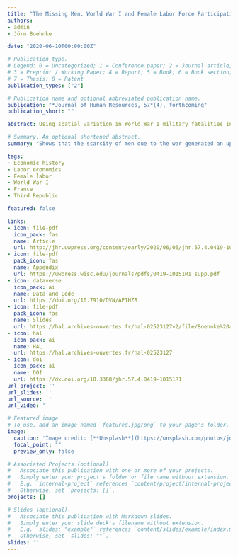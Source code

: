 ```yaml
---
title: "The Missing Men. World War I and Female Labor Force Participation"
authors:
- admin
- Jörn Boehnke

date: "2020-06-10T00:00:00Z"

# Publication type.
# Legend: 0 = Uncategorized; 1 = Conference paper; 2 = Journal article;
# 3 = Preprint / Working Paper; 4 = Report; 5 = Book; 6 = Book section;
# 7 = Thesis; 8 = Patent
publication_types: ["2"]

# Publication name and optional abbreviated publication name.
publication: "*Journal of Human Resources, 57*(4), forthcoming"
publication_short: ""

abstract: Using spatial variation in World War I military fatalities in France, we show that the scarcity of men due to the war generated an upward shift in female labor force participation that persisted throughout the interwar period. Available data suggest that increased female labor supply accounts for this result. In particular, deteriorated marriage market conditions for single women and negative income shocks to war widows induced many of these women to enter the labor force after the war. In contrast, demand factors such as substitution toward female labor to compensate for the scarcity of male labor were of second-order importance.

# Summary. An optional shortened abstract.
summary: "Shows that the scarcity of men due to the war generated an upward shift in female labor force participation that persisted throughout the interwar period due to increased female labor supply. _Journal of Human Resources, 57_(4), forthcoming"

tags:
- Economic history
- Labor economics
- Female labor
- World War I
- France
- Third Republic

featured: false

links:
- icon: file-pdf
  icon_pack: fas
  name: Article
  url: http://jhr.uwpress.org/content/early/2020/06/05/jhr.57.4.0419-10151R1.full.pdf
- icon: file-pdf
  pack_icon: fas
  name: Appendix
  url: https://uwpress.wisc.edu/journals/pdfs/0419-10151R1_supp.pdf
- icon: dataverse
  icon_pack: ai
  name: Data and Code
  url: https://doi.org/10.7910/DVN/AP1HZ8
- icon: file-pdf
  pack_icon: fas
  name: Slides
  url: https://hal.archives-ouvertes.fr/hal-02523127v2/file/Boehnke%20and%20Gay%20%282020%29%20Slides.pdf
- icon: hal
  icon_pack: ai
  name: HAL
  url: https://hal.archives-ouvertes.fr/hal-02523127
- icon: doi
  icon_pack: ai
  name: DOI
  url: https://dx.doi.org/10.3368/jhr.57.4.0419-10151R1
url_project: ''
url_slides: ''
url_source: ''
url_video: ''

# Featured image
# To use, add an image named `featured.jpg/png` to your page's folder. 
image:
  caption: 'Image credit: [**Unsplash**](https://unsplash.com/photos/jdD8gXaTZsc)'
  focal_point: ""
  preview_only: false

# Associated Projects (optional).
#   Associate this publication with one or more of your projects.
#   Simply enter your project's folder or file name without extension.
#   E.g. `internal-project` references `content/project/internal-project/index.md`.
#   Otherwise, set `projects: []`.
projects: []

# Slides (optional).
#   Associate this publication with Markdown slides.
#   Simply enter your slide deck's filename without extension.
#   E.g. `slides: "example"` references `content/slides/example/index.md`.
#   Otherwise, set `slides: ""`.
slides: ''
---
```

